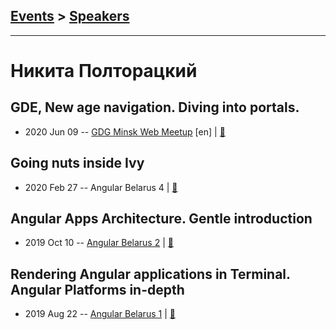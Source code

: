 ## [Events](../README.md) > [Speakers](../speakers.md)
---

# Никита Полторацкий

## GDE, New age navigation. Diving into portals.
- 2020 Jun 09 -- [GDG Minsk Web Meetup](https://www.youtube.com/watch?v=SeiHpb2gIlM) [en] | [:notebook:](https://docs.google.com/presentation/d/1165aL9CwW-lzCp4s1bf9T3po83IoNC-BooDsE8hAIks/edit)  
## Going nuts inside Ivy
- 2020 Feb 27 -- Angular Belarus 4  | [:notebook:](https://docs.google.com/presentation/d/1MZlfS1xXq3dp_Y4ata4o0TvOThnQtGZVtTosryvnRQA/edit)  
## Angular Apps Architecture. Gentle introduction
- 2019 Oct 10 -- [Angular Belarus 2](https://www.youtube.com/watch?v=nUX0M1IXQuk)  | [:notebook:](https://slides.com/nikitapoltoratsky/angular-architecture#/)  
## Rendering Angular applications in Terminal. Angular Platforms in-depth
- 2019 Aug 22 -- [Angular Belarus 1](https://www.youtube.com/watch?v=qFKBcit2psU)  | [:notebook:](https://slides.com/nikitapoltoratsky/rendering-angular-applications-in-terminal-2)  
